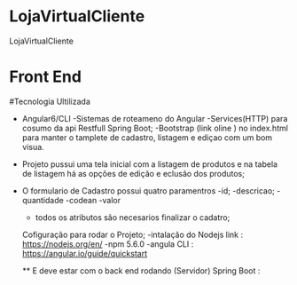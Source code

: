 # LojaVirtualCliente
LojaVirtualCliente

# Front End
#Tecnologia Ultilizada
  * Angular6/CLI
    -Sistemas de roteameno do Angular
    -Services(HTTP) para cosumo da api Restfull Spring Boot;
    -Bootstrap (link oline ) no index.html para manter o tamplete de cadastro, listagem e ediçao com um bom visua.
    
* Projeto pussui uma tela inicial com a listagem de produtos e na tabela de listagem há as opções de edição e eclusão dos produtos;
* O formulario de Cadastro possui quatro paramentros 
      -id;
      -descricao;
      -quantidade
      -codean
      -valor
   * todos os atributos são necesarios finalizar o cadatro;
   
  Cofiguração para rodar o Projeto;
    -intalação do Nodejs link : https://nodejs.org/en/
    -npm 5.6.0
    -angula CLI : https://angular.io/guide/quickstart
    
    ** E deve estar com o back end rodando (Servidor)  Spring Boot : 
   
   
   
  
